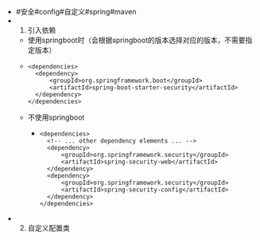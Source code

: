 - #安全#config#自定义#spring#maven
- 1. 引入依赖
	- 使用springboot时（会根据springboot的版本选择对应的版本，不需要指定版本）
	- ``` maven
	  <dependencies>
	  	<dependency>
	  		<groupId>org.springframework.boot</groupId>
	  		<artifactId>spring-boot-starter-security</artifactId>
	  	</dependency>
	  </dependencies>
	  ```
	- 不使用springboot
		- ``` maven
		  <dependencies>
		  	<!-- ... other dependency elements ... -->
		  	<dependency>
		  		<groupId>org.springframework.security</groupId>
		  		<artifactId>spring-security-web</artifactId>
		  	</dependency>
		  	<dependency>
		  		<groupId>org.springframework.security</groupId>
		  		<artifactId>spring-security-config</artifactId>
		  	</dependency>
		  </dependencies>
		  ```
- 2. 自定义配置类